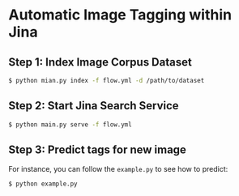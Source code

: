 # Automatic Image Tagging within Jina


## Step 1: Index Image Corpus Dataset

```bash
$ python mian.py index -f flow.yml -d /path/to/dataset
```

## Step 2: Start Jina Search Service

```bash
$ python main.py serve -f flow.yml
```

## Step 3: Predict tags for new image


For instance, you can follow the `example.py` to see how to predict:

```bash
$ python example.py
```
